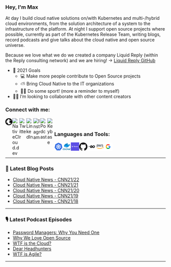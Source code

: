 ### Hey, I'm Max

At day I build cloud native solutions on/with Kubernetes and multi-/hybrid cloud environments, from the solution architecture of a system to the infrastructure of the platform. At night I support open source projects where possible, currently as part of the Kubernetes Release Team, writing blogs, record podcasts and give talks about the cloud native and open source universe. 

Because we love what we do we created a company Liquid Reply (within the Reply consulting network) and we are hiring! -> [Liquid Reply GitHub](https://github.com/Liquid-Reply/we-are-hiring)

- 🥇 2021 Goals
    - 💻 Make more people contribute to Open Source projects
    - ⛅️ Bring Cloud Native to the IT organizations
    - 🚣‍♀️ Do some sport! (more a reminder to myself)
- 👨‍🎨 I’m looking to collaborate with other content creators

### Connect with me:

[<img align="left" alt="max.koerbaecher.com" width="22px" src="https://raw.githubusercontent.com/iconic/open-iconic/master/svg/globe.svg" />][website]
[<img align="left" alt="NativeCloud.dev" width="22px" src="https://cdn.jsdelivr.net/npm/simple-icons@3.4.0/icons/rss.svg" />][blog]
[<img align="left" alt="Twitter" width="22px" src="https://cdn.jsdelivr.net/npm/simple-icons@v3/icons/twitter.svg" />][twitter]
[<img align="left" alt="LinkedIn" width="22px" src="https://cdn.jsdelivr.net/npm/simple-icons@v3/icons/linkedin.svg" />][linkedin]
[<img align="left" alt="Instagram" width="22px" src="https://cdn.jsdelivr.net/npm/simple-icons@v3/icons/instagram.svg" />][instagram]
[<img align="left" alt="Podcast" width="22px" src="https://cdn.jsdelivr.net/npm/simple-icons@3.4.0/icons/anchor.svg" />][podcast]
[<img align="left" alt="Keybase" width="22px" src="https://cdn.jsdelivr.net/npm/simple-icons@3.4.0/icons/keybase.svg" />][keybase]

<br />

### Languages and Tools:
<img align="left" alt="Kubernetes" width="26px" src="https://raw.githubusercontent.com/github/explore/80688e429a7d4ef2fca1e82350fe8e3517d3494d/topics/kubernetes/kubernetes.png" />
<img align="left" alt="Docker" width="26px" src="https://raw.githubusercontent.com/github/explore/80688e429a7d4ef2fca1e82350fe8e3517d3494d/topics/docker/docker.png" />
<img align="left" alt="Terraform" width="26px" src="https://raw.githubusercontent.com/github/explore/80688e429a7d4ef2fca1e82350fe8e3517d3494d/topics/terraform/terraform.png" />
<img align="left" alt="GitHub" width="26px" src="https://raw.githubusercontent.com/github/explore/78df643247d429f6cc873026c0622819ad797942/topics/github/github.png" />
<img align="left" alt="GO" width="26px" src="https://raw.githubusercontent.com/github/explore/80688e429a7d4ef2fca1e82350fe8e3517d3494d/topics/go/go.png" />
<img align="left" alt="AWS" width="26px" src="https://raw.githubusercontent.com/github/explore/fbceb94436312b6dacde68d122a5b9c7d11f9524/topics/aws/aws.png" />
<img align="left" alt="GCP" width="26px" src="https://raw.githubusercontent.com/github/explore/80688e429a7d4ef2fca1e82350fe8e3517d3494d/topics/google/google.png" />

<br />
<br />

---

### 📕 Latest Blog Posts
<!-- BLOG-POST-LIST:START -->
- [Cloud Native News - CNN21/22](https://blog.nativecloud.dev/cnn-2021-22/)
- [Cloud Native News - CNN21/21](https://blog.nativecloud.dev/cnn-2021-21/)
- [Cloud Native News - CNN21/20](https://blog.nativecloud.dev/cnn-2021-20/)
- [Cloud Native News - CNN21/19](https://blog.nativecloud.dev/cnn-2021-19/)
- [Cloud Native News - CNN21/18](https://blog.nativecloud.dev/cnn-2021-18/)
<!-- BLOG-POST-LIST:END -->

---

### 🎙 Latest Podcast Episodes
<!-- PODCAST:START -->
- [Password Managers: Why You Need One](https://anchor.fm/unwyred/episodes/Password-Managers-Why-You-Need-One-epd7ak)
- [Why We Love Open Source](https://anchor.fm/unwyred/episodes/Why-We-Love-Open-Source-en02on)
- [WTF is the Cloud?](https://anchor.fm/unwyred/episodes/WTF-is-the-Cloud-elrg9i)
- [Dear Headhunters](https://anchor.fm/unwyred/episodes/Dear-Headhunters-ekjdrv)
- [WTF is Agile?](https://anchor.fm/unwyred/episodes/WTF-is-Agile-ek0l1m)
<!-- PODCAST:END -->
---

[website]: https://max.koerbaecher.io
[twitter]: https://twitter.com/mkoerbi
[instagram]: https://instagram.com/alpinetechmax
[linkedin]: https://linkedin.com/in/maxkoerbaecher
[blog]: https://nativecloud.dev
[podcast]: https://unwyred.eu
[keybase]: https://keybase.io/mkorbi
